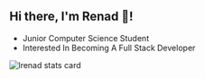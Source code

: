 ## Hi there, I'm Renad 👋!

+ Junior Computer Science Student 
+ Interested In Becoming A Full Stack Developer

<p><img align="center" src="https://github-readme-stats.vercel.app/api/top-langs?username=lrenad&theme=nord&title_color=ffffff&text_color=ffffff&bg_color=170f29&hide_border=true&layout=compact" alt="lrenad stats card" /></p>
